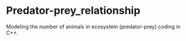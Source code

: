 # Predator-prey_relationship

Modeling the number of animals in ecosystem (predator-prey) coding in C++. 
